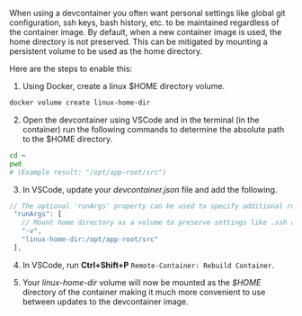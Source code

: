 When using a devcontainer you often want personal settings like global git
configuration, ssh keys, bash history, etc. to be maintained regardless of the
container image. By default, when a new container image is used, the home
directory is not preserved. This can be mitigated by mounting a persistent
volume to be used as the home directory.

Here are the steps to enable this:

1. Using Docker, create a linux $HOME directory volume.

```bash
docker volume create linux-home-dir
```

2. Open the devcontainer using VSCode and in the terminal (in the container)
   run  the following commands to determine the absolute path to the $HOME
   directory.

```bash
cd ~
pwd
# (Example result: "/opt/app-root/src")
```

3. In VSCode, update your _devcontainer.json_ file and add the following.

```js
// The optional 'runArgs' property can be used to specify additional runtime arguments
 "runArgs": [
   // Mount home directory as a volume to preserve settings like .ssh and .gitconfig
   "-v",
   "linux-home-dir:/opt/app-root/src"
 ],
```

4. In VSCode, run **Ctrl+Shift+P** `Remote-Container: Rebuild Container`.

5. Your _linux-home-dir_ volume will now be mounted as the _$HOME_ directory of
   the container making it much more convenient to use between updates to the 
   devcontainer image.
